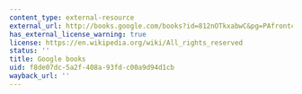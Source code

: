 ```yaml
---
content_type: external-resource
external_url: http://books.google.com/books?id=812nOTkxabwC&pg=PAfrontcover#v=onepage
has_external_license_warning: true
license: https://en.wikipedia.org/wiki/All_rights_reserved
status: ''
title: Google books
uid: f8de07dc-5a2f-408a-93fd-c00a9d94d1cb
wayback_url: ''
---
```

